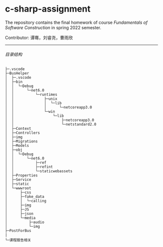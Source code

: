 # c-sharp-assignment

The repository contains the final homework of course *Fundamentals of Software Construction* in spring 2022 semester.

Contributor: 谭骞，刘睿尧，曹雨欣

---

###### 目录结构

```
├─.vscode
├─BusHelper
│  ├─.vscode
│  ├─bin
│  │  └─Debug
│  │      └─net6.0
│  │          └─runtimes
│  │              ├─unix
│  │              │  └─lib
│  │              │      └─netcoreapp3.0
│  │              └─win
│  │                  └─lib
│  │                      ├─netcoreapp3.0
│  │                      └─netstandard2.0
│  ├─Context
│  ├─Controllers
│  ├─img
│  ├─Migrations
│  ├─Models
│  ├─obj
│  │  └─Debug
│  │      └─net6.0
│  │          ├─ref
│  │          ├─refint
│  │          └─staticwebassets
│  ├─Properties
│  ├─Service
│  ├─static
│  └─wwwroot
│      ├─css
│      ├─fake_data
│      │  └─calling
│      ├─img
│      ├─JS
│      ├─json
│      └─media
│          ├─audio
│          └─img
├─PostForBus
|
└─课程报告相关
```

